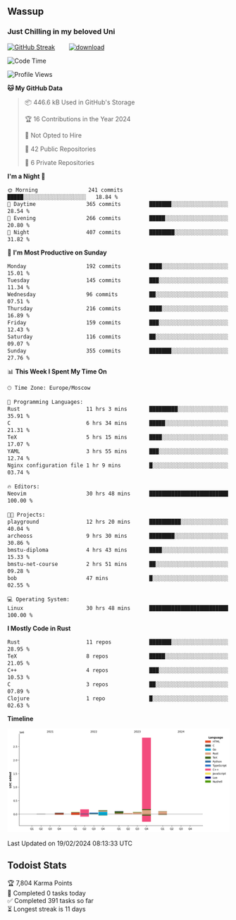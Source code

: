 ## Wassup 
### Just Chilling in my beloved Uni 

<!--
-->

[![GitHub Streak](http://github-readme-streak-stats.herokuapp.com?user=archeoss&theme=shades-of-purple&hide_border=true&date_format=j%20M%5B%20Y%5D)](https://git.io/streak-stats)&nbsp;&nbsp;&nbsp;&nbsp;&nbsp;&nbsp;&nbsp;&nbsp;[![download](https://user-images.githubusercontent.com/68448737/147796309-d8b65b1d-4dde-40d9-b03a-2b42aaa6cd43.jpeg)
](http://bmstu.ru/)

<!--START_SECTION:waka-->
![Code Time](http://img.shields.io/badge/Code%20Time-2%2C522%20hrs%2013%20mins-blue)

![Profile Views](http://img.shields.io/badge/Profile%20Views-0-blue)

**🐱 My GitHub Data** 

> 📦 446.6 kB Used in GitHub's Storage 
 > 
> 🏆 16 Contributions in the Year 2024
 > 
> 🚫 Not Opted to Hire
 > 
> 📜 42 Public Repositories 
 > 
> 🔑 6 Private Repositories 
 > 
**I'm a Night 🦉** 

```text
🌞 Morning                241 commits         █████░░░░░░░░░░░░░░░░░░░░   18.84 % 
🌆 Daytime                365 commits         ███████░░░░░░░░░░░░░░░░░░   28.54 % 
🌃 Evening                266 commits         █████░░░░░░░░░░░░░░░░░░░░   20.80 % 
🌙 Night                  407 commits         ████████░░░░░░░░░░░░░░░░░   31.82 % 
```
📅 **I'm Most Productive on Sunday** 

```text
Monday                   192 commits         ████░░░░░░░░░░░░░░░░░░░░░   15.01 % 
Tuesday                  145 commits         ███░░░░░░░░░░░░░░░░░░░░░░   11.34 % 
Wednesday                96 commits          ██░░░░░░░░░░░░░░░░░░░░░░░   07.51 % 
Thursday                 216 commits         ████░░░░░░░░░░░░░░░░░░░░░   16.89 % 
Friday                   159 commits         ███░░░░░░░░░░░░░░░░░░░░░░   12.43 % 
Saturday                 116 commits         ██░░░░░░░░░░░░░░░░░░░░░░░   09.07 % 
Sunday                   355 commits         ███████░░░░░░░░░░░░░░░░░░   27.76 % 
```


📊 **This Week I Spent My Time On** 

```text
🕑︎ Time Zone: Europe/Moscow

💬 Programming Languages: 
Rust                     11 hrs 3 mins       █████████░░░░░░░░░░░░░░░░   35.91 % 
C                        6 hrs 34 mins       █████░░░░░░░░░░░░░░░░░░░░   21.31 % 
TeX                      5 hrs 15 mins       ████░░░░░░░░░░░░░░░░░░░░░   17.07 % 
YAML                     3 hrs 55 mins       ███░░░░░░░░░░░░░░░░░░░░░░   12.74 % 
Nginx configuration file 1 hr 9 mins         █░░░░░░░░░░░░░░░░░░░░░░░░   03.74 % 

🔥 Editors: 
Neovim                   30 hrs 48 mins      █████████████████████████   100.00 % 

🐱‍💻 Projects: 
playground               12 hrs 20 mins      ██████████░░░░░░░░░░░░░░░   40.04 % 
archeoss                 9 hrs 30 mins       ████████░░░░░░░░░░░░░░░░░   30.86 % 
bmstu-diploma            4 hrs 43 mins       ████░░░░░░░░░░░░░░░░░░░░░   15.33 % 
bmstu-net-course         2 hrs 51 mins       ██░░░░░░░░░░░░░░░░░░░░░░░   09.28 % 
bob                      47 mins             █░░░░░░░░░░░░░░░░░░░░░░░░   02.55 % 

💻 Operating System: 
Linux                    30 hrs 48 mins      █████████████████████████   100.00 % 
```

**I Mostly Code in Rust** 

```text
Rust                     11 repos            ███████░░░░░░░░░░░░░░░░░░   28.95 % 
TeX                      8 repos             █████░░░░░░░░░░░░░░░░░░░░   21.05 % 
C++                      4 repos             ███░░░░░░░░░░░░░░░░░░░░░░   10.53 % 
C                        3 repos             ██░░░░░░░░░░░░░░░░░░░░░░░   07.89 % 
Clojure                  1 repo              █░░░░░░░░░░░░░░░░░░░░░░░░   02.63 % 
```



**Timeline**

![Lines of Code chart](https://raw.githubusercontent.com/archeoss/archeoss/master/assets/bar_graph.png)


 Last Updated on 19/02/2024 08:13:33 UTC
<!--END_SECTION:waka-->

## Todoist Stats

<!-- TODO-IST:START -->
🏆  7,804 Karma Points           
🌸  Completed 0 tasks today           
✅  Completed 391 tasks so far           
⏳  Longest streak is 11 days
<!-- TODO-IST:END -->
